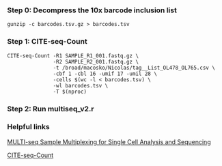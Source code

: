 ### Step 0: Decompress the 10x barcode inclusion list

```gunzip -c barcodes.tsv.gz > barcodes.tsv```

### Step 1: CITE-seq-Count
```
CITE-seq-Count -R1 SAMPLE_R1_001.fastq.gz \
               -R2 SAMPLE_R2_001.fastq.gz \
               -t /broad/macosko/Nicolas/tag__List_OL478_OL765.csv \
               -cbf 1 -cbl 16 -umif 17 -umil 28 \
               -cells $(wc -l < barcodes.tsv) \
               -wl barcodes.tsv \
               -T $(nproc)
```

### Step 2: Run multiseq_v2.r

### Helpful links
[MULTI-seq Sample Multiplexing for Single Cell Analysis and Sequencing](https://www.sigmaaldrich.com/US/en/technical-documents/technical-article/genomics/sequencing/multi-seq-sample-multiplexing-single-cell-analysis-sequencing)

[CITE-seq-Count](https://github.com/Hoohm/CITE-seq-Count)
